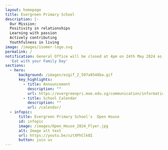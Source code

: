 ```yaml
---
layout: homepage
title: Evergreen Primary School
description: |-
  Our Mission: 
  Positivity in relationships
  Learning with passion
  Actively contributing
  Youthfulness in living
image: /images/isomer-logo.svg
permalink: /
notification: General Office will be closed at 4pm on 24th May 2024 as part of
  'Eat with your Family Day'
sections:
  - hero:
      background: /images/ezgif_2_597a9548ba.gif
      key_highlights:
        - title: Announcement
          description: ""
          url: https://evergreenpri.moe.edu.sg/communication/information-on-p1-p6-assessment-plans/
        - title: School Calendar
          description: ""
          url: /calendar/
  - infopic:
      title: Evergreen Primary School's  Open House
      id: infopic
      image: /images/Open_House_2024_Flyer.jpg
      alt: Image alt text
      url: https://youtu.be/sztXPhClk8I
      button: join us
---
```

